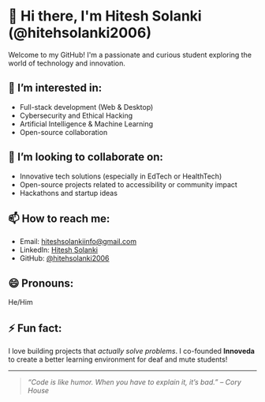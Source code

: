 # 👋 Hi there, I'm Hitesh Solanki (@hitehsolanki2006)

Welcome to my GitHub! I'm a passionate and curious student exploring the world of technology and innovation.

## 👀 I’m interested in:
- Full-stack development (Web & Desktop)
- Cybersecurity and Ethical Hacking
- Artificial Intelligence & Machine Learning
- Open-source collaboration

## 💞️ I’m looking to collaborate on:
- Innovative tech solutions (especially in EdTech or HealthTech)
- Open-source projects related to accessibility or community impact
- Hackathons and startup ideas

## 📫 How to reach me:
- Email: hiteshsolankiinfo@gmail.com
- LinkedIn: [Hitesh Solanki](https://www.linkedin.com/in/hitehsolanki2006)
- GitHub: [@hitehsolanki2006](https://github.com/hitehsolanki2006)

## 😄 Pronouns:
He/Him

## ⚡ Fun fact:
I love building projects that *actually solve problems*. I co-founded **Innoveda** to create a better learning environment for deaf and mute students!

---

> _“Code is like humor. When you have to explain it, it’s bad.” – Cory House_

<!---
hitehsolanki2006/hitehsolanki2006 is a ✨ special ✨ repository because its `README.md` (this file) appears on your GitHub profile.
You can click the Preview link to take a look at your changes.
--->
